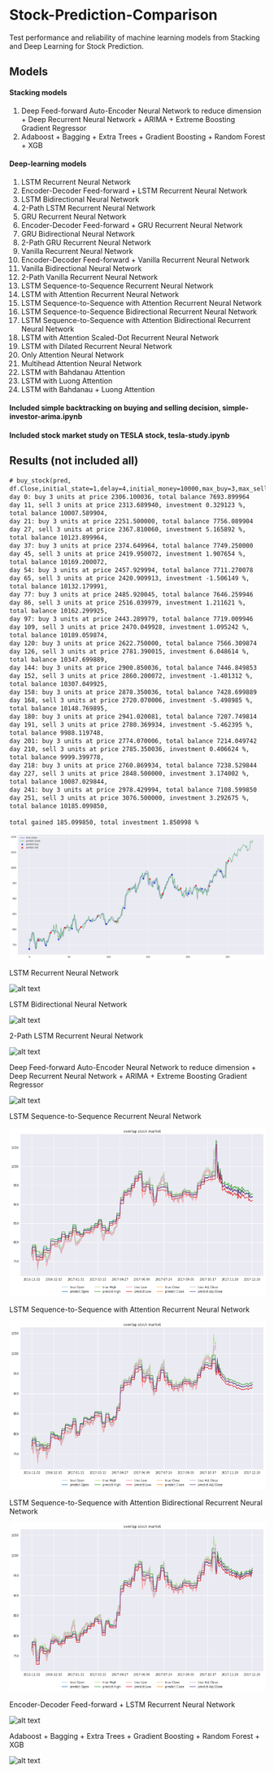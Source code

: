 # Stock-Prediction-Comparison
Test performance and reliability of machine learning models from Stacking and Deep Learning for Stock Prediction.

## Models

#### Stacking models
  1. Deep Feed-forward Auto-Encoder Neural Network to reduce dimension + Deep Recurrent Neural Network + ARIMA + Extreme Boosting Gradient Regressor
  2. Adaboost + Bagging + Extra Trees + Gradient Boosting + Random Forest + XGB

#### Deep-learning models
 1. LSTM Recurrent Neural Network
 2. Encoder-Decoder Feed-forward + LSTM Recurrent Neural Network
 3. LSTM Bidirectional Neural Network
 4. 2-Path LSTM Recurrent Neural Network
 5. GRU Recurrent Neural Network
 6. Encoder-Decoder Feed-forward + GRU Recurrent Neural Network
 7. GRU Bidirectional Neural Network
 8. 2-Path GRU Recurrent Neural Network
 9. Vanilla Recurrent Neural Network
 10. Encoder-Decoder Feed-forward + Vanilla Recurrent Neural Network
 11. Vanilla Bidirectional Neural Network
 12. 2-Path Vanilla Recurrent Neural Network
 13. LSTM Sequence-to-Sequence Recurrent Neural Network
 14. LSTM with Attention Recurrent Neural Network
 15. LSTM Sequence-to-Sequence with Attention Recurrent Neural Network
 16. LSTM Sequence-to-Sequence Bidirectional Recurrent Neural Network
 17. LSTM Sequence-to-Sequence with Attention Bidirectional Recurrent Neural Network
 18. LSTM with Attention Scaled-Dot Recurrent Neural Network
 19. LSTM with Dilated Recurrent Neural Network
 20. Only Attention Neural Network
 21. Multihead Attention Neural Network
 22. LSTM with Bahdanau Attention
 23. LSTM with Luong Attention
 24. LSTM with Bahdanau + Luong Attention

#### Included simple backtracking on buying and selling decision, simple-investor-arima.ipynb

#### Included stock market study on TESLA stock, tesla-study.ipynb

## Results (not included all)

```text
# buy_stock(pred, df.Close,initial_state=1,delay=4,initial_money=10000,max_buy=3,max_sell=100)
day 0: buy 3 units at price 2306.100036, total balance 7693.899964
day 11, sell 3 units at price 2313.689940, investment 0.329123 %, total balance 10007.589904,
day 21: buy 3 units at price 2251.500000, total balance 7756.089904
day 27, sell 3 units at price 2367.810060, investment 5.165892 %, total balance 10123.899964,
day 37: buy 3 units at price 2374.649964, total balance 7749.250000
day 45, sell 3 units at price 2419.950072, investment 1.907654 %, total balance 10169.200072,
day 54: buy 3 units at price 2457.929994, total balance 7711.270078
day 65, sell 3 units at price 2420.909913, investment -1.506149 %, total balance 10132.179991,
day 77: buy 3 units at price 2485.920045, total balance 7646.259946
day 86, sell 3 units at price 2516.039979, investment 1.211621 %, total balance 10162.299925,
day 97: buy 3 units at price 2443.289979, total balance 7719.009946
day 109, sell 3 units at price 2470.049928, investment 1.095242 %, total balance 10189.059874,
day 120: buy 3 units at price 2622.750000, total balance 7566.309874
day 126, sell 3 units at price 2781.390015, investment 6.048614 %, total balance 10347.699889,
day 144: buy 3 units at price 2900.850036, total balance 7446.849853
day 152, sell 3 units at price 2860.200072, investment -1.401312 %, total balance 10307.049925,
day 158: buy 3 units at price 2878.350036, total balance 7428.699889
day 168, sell 3 units at price 2720.070006, investment -5.498985 %, total balance 10148.769895,
day 180: buy 3 units at price 2941.020081, total balance 7207.749814
day 191, sell 3 units at price 2780.369934, investment -5.462395 %, total balance 9988.119748,
day 201: buy 3 units at price 2774.070006, total balance 7214.049742
day 210, sell 3 units at price 2785.350036, investment 0.406624 %, total balance 9999.399778,
day 218: buy 3 units at price 2760.869934, total balance 7238.529844
day 227, sell 3 units at price 2848.500000, investment 3.174002 %, total balance 10087.029844,
day 241: buy 3 units at price 2978.429994, total balance 7108.599850
day 251, sell 3 units at price 3076.500000, investment 3.292675 %, total balance 10185.099850,

total gained 185.099850, total investment 1.850998 %
```
![alt text](output/arima-investing.png)

LSTM Recurrent Neural Network

![alt text](https://raw.githubusercontent.com/huseinzol05/Stock-Prediction-Comparison/master/output/rnn-only.png)

LSTM Bidirectional Neural Network

![alt text](https://raw.githubusercontent.com/huseinzol05/Stock-Prediction-Comparison/master/output/download%20(1).png)

2-Path LSTM Recurrent Neural Network

![alt text](https://raw.githubusercontent.com/huseinzol05/Stock-Prediction-Comparison/master/output/download.png)

Deep Feed-forward Auto-Encoder Neural Network to reduce dimension + Deep Recurrent Neural Network + ARIMA + Extreme Boosting Gradient Regressor

![alt text](https://raw.githubusercontent.com/huseinzol05/Stock-Prediction-Comparison/master/output/stack-xgb.png)

LSTM Sequence-to-Sequence Recurrent Neural Network

![alt text](output/lstm-seq2seq.png)

LSTM Sequence-to-Sequence with Attention Recurrent Neural Network

![alt text](output/lstm-seq2seq-attention.png)

LSTM Sequence-to-Sequence with Attention Bidirectional Recurrent Neural Network

![alt text](output/lstm-seq2seq-bidirectional-attention.png)

Encoder-Decoder Feed-forward + LSTM Recurrent Neural Network

![alt text](https://raw.githubusercontent.com/huseinzol05/Stock-Prediction-Comparison/master/output/encoder-rnn.png)

Adaboost + Bagging + Extra Trees + Gradient Boosting + Random Forest + XGB

![alt text](https://raw.githubusercontent.com/huseinzol05/Stock-Prediction-Comparison/master/output/stack-ensemble.png)
